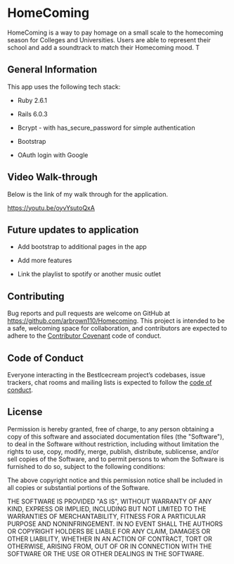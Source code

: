 # HomeComing 
HomeComing is a way to pay homage on a small scale to the homecoming season for Colleges and Universities. Users are able to represent their school and add a soundtrack to match their Homecoming mood. T

## General Information

This app uses the following tech stack:

- Ruby 2.6.1

- Rails 6.0.3

- Bcrypt - with has_secure_password for simple authentication

- Bootstrap 

- OAuth login with Google

## Video Walk-through
Below is the link of my walk through for the application.

https://youtu.be/oyvYsutoQxA


## Future updates to application

- Add bootstrap to additional pages in the app

- Add more features 

- Link the playlist to spotify or another music outlet

## Contributing

Bug reports and pull requests are welcome on GitHub at https://github.com/arbrown110/Homecoming. This project is intended to be a safe, welcoming space for collaboration, and contributors are expected to adhere to the [Contributor Covenant](http://contributor-covenant.org) code of conduct.

## Code of Conduct

Everyone interacting in the BestIcecream project’s codebases, issue trackers, chat rooms and mailing lists is expected to follow the [code of conduct](https://github.com/AlwinaO/best_icecream/blob/master/CODE_OF_CONDUCT.md).

## License

Permission is hereby granted, free of charge, to any person obtaining a copy of this software and associated documentation files (the "Software"), to deal in the Software without restriction, including without limitation the rights to use, copy, modify, merge, publish, distribute, sublicense, and/or sell copies of the Software, and to permit persons to whom the Software is furnished to do so, subject to the following conditions:

The above copyright notice and this permission notice shall be included in all copies or substantial portions of the Software.

THE SOFTWARE IS PROVIDED "AS IS", WITHOUT WARRANTY OF ANY KIND, EXPRESS OR IMPLIED, INCLUDING BUT NOT LIMITED TO THE WARRANTIES OF MERCHANTABILITY, FITNESS FOR A PARTICULAR PURPOSE AND NONINFRINGEMENT. IN NO EVENT SHALL THE AUTHORS OR COPYRIGHT HOLDERS BE LIABLE FOR ANY CLAIM, DAMAGES OR OTHER LIABILITY, WHETHER IN AN ACTION OF CONTRACT, TORT OR OTHERWISE, ARISING FROM, OUT OF OR IN CONNECTION WITH THE SOFTWARE OR THE USE OR OTHER DEALINGS IN THE SOFTWARE.
